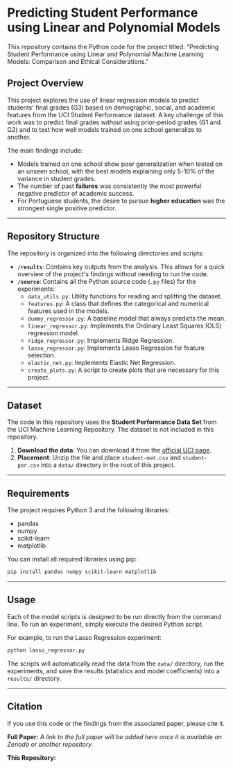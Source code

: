 # Predicting Student Performance using Linear and Polynomial Models

This repository contains the Python code for the project titled: "Predicting Student Performance using Linear and Polynomial Machine Learning Models: Comparison and Ethical Considerations."

## Project Overview

This project explores the use of linear regression models to predict students' final grades (G3) based on demographic, social, and academic features from the UCI Student Performance dataset. A key challenge of this work was to predict final grades *without* using prior-period grades (G1 and G2) and to test how well models trained on one school generalize to another.

The main findings include:
- Models trained on one school show poor generalization when tested on an unseen school, with the best models explaining only 5-10% of the variance in student grades.
- The number of past **failures** was consistently the most powerful negative predictor of academic success.
- For Portuguese students, the desire to pursue **higher education** was the strongest single positive predictor.

---

## Repository Structure

The repository is organized into the following directories and scripts:

-   **`/results`**: Contains key outputs from the analysis. This allows for a quick overview of the project's findings without needing to run the code.
-   **`/source`**: Contains all the Python source code (`.py` files) for the experiments:
    -   `data_utils.py`: Utility functions for reading and splitting the dataset.
    -   `features.py`: A class that defines the categorical and numerical features used in the models.
    -   `dummy_regressor.py`: A baseline model that always predicts the mean.
    -   `linear_regressor.py`: Implements the Ordinary Least Squares (OLS) regression model.
    -   `ridge_regressor.py`: Implements Ridge Regression.
    -   `lasso_regressor.py`: Implements Lasso Regression for feature selection.
    -   `elastic_net.py`: Implements Elastic Net Regression.
    -   `create_plots.py`: A script to create plots that are necessary for this project.

---

## Dataset

The code in this repository uses the **Student Performance Data Set** from the UCI Machine Learning Repository. The dataset is not included in this repository.

1.  **Download the data**: You can download it from the [official UCI page](https://archive.ics.uci.edu/dataset/320/student+performance).
2.  **Placement**: Unzip the file and place `student-mat.csv` and `student-por.csv` into a `data/` directory in the root of this project.

---

## Requirements

The project requires Python 3 and the following libraries:

-   pandas
-   numpy
-   scikit-learn
-   matplotlib

You can install all required libraries using pip:
```bash
pip install pandas numpy scikit-learn matplotlib
```

---

## Usage

Each of the model scripts is designed to be run directly from the command line. To run an experiment, simply execute the desired Python script.

For example, to run the Lasso Regression experiment:
```bash
python lasso_regressor.py
```

The scripts will automatically read the data from the `data/` directory, run the experiments, and save the results (statistics and model coefficients) into a `results/` directory.

---

## Citation

If you use this code or the findings from the associated paper, please cite it.

**Full Paper:**
*A link to the full paper will be added here once it is available on Zenodo or another repository.*

**This Repository:**
```
```
